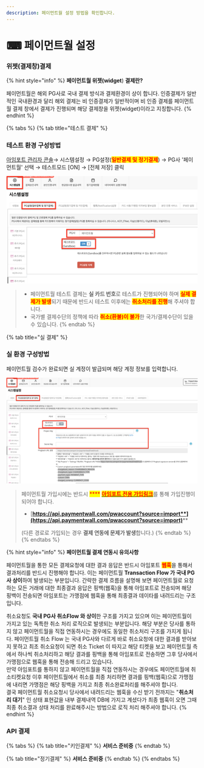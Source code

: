 ```yaml
---
description: 페이먼트월 설정 방법을 확인합니다.
---
```


# ⌨ 페이먼트월 설정

### 위젯(결제창)결제

{% hint style="info" %}
**페이먼트월 위젯(widget**) **결제란?**

페이먼트월은 해외 PG사로 국내 결제 방식과 결제환경이 상이 합니다. 인증결제가 일반적인 국내환경과 달리 해외 결제는 비 인증결제가 일반적이며 비 인증 결제를 페이먼트월 결제 창에서 결제가 진행되며 해당 결제창을 위젯(widget)이라고 지칭합니다.
{% endhint %}

{% tabs %}
{% tab title="테스트 결제" %}
### 테스트 환경 구성방법

[아임포트 관리자 콘솔](https://admin.iamport.kr/)→ 시스템설정 → PG설정(<mark style="color:red;">**일반결제 및 정기결제**</mark>) → PG사 '페이먼트월' 선택 → 테스트모드 \[ON] → \[전체 저장] 클릭

![테스트 모드 설정 예시](<../../../.gitbook/assets/image (13).png>)

> * 페이먼트월 테스트 결제는 **실 카드 번호**로 테스트가 진행되어야 하며 <mark style="color:red;">**실제 결제가 발생**</mark>되기 때문에 반드시 테스트 이후에는 <mark style="color:red;">**취소처리를 진행**</mark>해 주셔야 합니다.
> * 국가별 결제수단의 정책에 따라 <mark style="color:red;">**취소(환불)이 불가**</mark>한 국가/결제수단이 있을 수 있습니다.
{% endtab %}

{% tab title="실 결제" %}
### **실** 환경 구성방법

페이먼트월 검수가 완료되면 실 계정이 발급되며 해당 계정 정보를 입력합니다.

![실 정보 입력 설정예제](<../../../.gitbook/assets/image (21).png>)

> 페이먼트월 가입시에는 반드시 <mark style="color:red;">****</mark> [<mark style="color:red;">**아임포트 전용 가입링크**</mark>](https://api.paymentwall.com/pwaccount?source=import)를 통해 가입진행이 되어야 합니다.
>
> * [**https://api.paymentwall.com/pwaccount?source=import**](https://api.paymentwall.com/pwaccount?source=import)****
>
> (다른 경로로 가입되는 경우 **결제 연동에 문제가 발생**합니다.)
{% endtab %}
{% endtabs %}

{% hint style="info" %}
**페이먼트월 결제 연동시 유의사항**&#x20;

페이먼트월을 통한 모든 결제요청에 대한 결과 응답은 반드시 아임포트 <mark style="color:red;">**웹훅**</mark>을 통해서 결과처리를 반드시 진행해야 합니다. 이는 페이먼트월 **Transaction Flow 가 국내 PG사 상이**하여 발생되는 부분입니다. 간략한 결제 흐름을 설명해 보면 페이먼트월로 요청하는 모든 거래에 대한 최종결과 응답은 핑백(웹훅)을 통해 아임포트로 전송되며 해당 핑백이 전송되면 아임포트는 가맹점에 웹훅을 통해 최종결과 데이타를 내려드리는 구조입니다.

&#x20;취소요청도 **국내 PG사 취소Flow 와 상이**한 구조를 가지고 있으며 이는 페이먼트월이 가지고 있는 독특한 취소 처리 로직으로 발생되는 부분입니다. 해당 부분은 당사를 통하지 않고 페이먼트월을 직접 연동하시는 경우에도 동일한 취소처리 구조를 가지게 됩니다.  페이먼트월 취소 Flow 는 국내 PG사와 다르게 바로 취소요청에 대한 결과를 받아보지 못하고 최초 취소요청이 되면 취소 Ticket 이 따지고 해당 티켓을 보고 페이먼트월 측에서 하나씩 취소처리하고 해당 결과를 핑백을 통해 아임포트로 전송하면 그후 당사에서 가맹점으로 웹훅을 통해 전송해 드리고 있습니다.\
&#x20;만약 아임포트를 통하지 않고 페이먼트월을 직접 연동하시는 경우에도 페이먼트월에 취소티켓요청 이후 페이먼트월에서 취소를 최종 처리하면 결과를 핑백(웹훅)으로 가맹점에 내리면 가맹점은 해당 핑백을 가지고 최종 취소완료처리를 해주셔야 합니다.\
결국 페이먼트월 취소요청시 당사에서 내려드리는 웹훅을 수신 받기 전까지는 "**취소처리 대기**" 인 상태 표현값을 내부 결제내역 DB에 가지고 계셨다가 최종 웹훅이 오면 그때 최종 취소결과 상태 처리를 완료해주시는 방법으로 로직 처리 해주셔야 합니다.
{% endhint %}

### API 결제

{% tabs %}
{% tab title="키인결제" %}
**서비스 준비중**
{% endtab %}

{% tab title="정기결제" %}
**서비스 준비중**
{% endtab %}
{% endtabs %}
